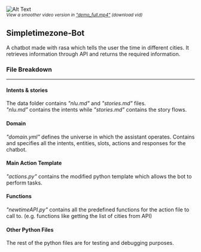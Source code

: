 ![Alt Text](https://github.com/thejayden/Simpletimezone-Bot/blob/master/demo_gif.gif)
<br><sub> *View a smoother video version in ["demo_full.mp4"](https://github.com/thejayden/Simpletimezone-Bot/raw/master/demo_full.mp4) (download vid)* </sub>

## Simpletimezone-Bot
A chatbot made with rasa which tells the user the time in different cities. It retrieves information through API and returns the required information.
<br>
### File Breakdown
***
#### Intents & stories
The data folder contains *"nlu.md"* and *"stories.md"* files. <br>
*"nlu.md"* contains the intents while *"stories.md"* contains the story flows.

#### Domain
*"domain.yml"* defines the universe in which the assistant operates. Contains and specifies all the intents, entities, slots, actions and responses for the chatbot.

#### Main Action Template
*"actions.py"* contains the modified python template which allows the bot to perform tasks. 

#### Functions
*"newtimeAPI.py"* contains all the predefined functions for the action file to call to. (e.g. functions like getting the list of cities from API)

#### Other Python Files
The rest of the python files are for testing and debugging purposes.
